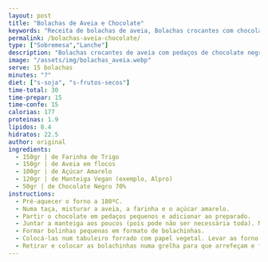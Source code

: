 ```yaml
---
layout: post
title: "Bolachas de Aveia e Chocolate"
keywords: "Receita de bolachas de aveia, Bolachas crocantes com chocolate, Como fazer bolachas veganas, Bolachas caseiras sem soja, Sobremesa fácil com aveia, Bolachas de aveia, Bolachas veganas, Receita com chocolate negro, Sobremesa caseira, Lanche saudável, Receita fácil de bolachas de aveia com chocolate, Como fazer bolachas crocantes veganas em casa, Bolachas caseiras sem soja e sem frutos secos, Lanche saudável com aveia e chocolate, Bolachas veganas de aveia com pedaços de chocolate negro, Sobremesa rápida com ingredientes simples, Receita económica de bolachas para lanche, Bolachas crocantes e saudáveis, Manteiga vegan em receitas doces, Aveia em sobremesas caseiras, Receita sem lactose, Snack prático e vegano, Bolachas sem ovos e sem leite, Pedaços de chocolate negro em receitas, Sobremesas rápidas para o dia-a-dia, Lanche vegano fácil, Como assar bolachas perfeitas"
permalink: /bolachas-aveia-chocolate/
type: ["Sobremesa","Lanche"]
description: "Bolachas crocantes de aveia com pedaços de chocolate negro"
image: "/assets/img/bolachas_aveia.webp"
serve: 15 bolachas
minutes: "?"
diet: ["s-soja", "s-frutos-secos"]
time-total: 30
time-prepar: 15
time-confe: 15
calorias: 177
proteinas: 1.9
lipidos: 8.4
hidratos: 22.5
author: original
ingredients:
  - 150gr | de Farinha de Trigo
  - 150gr | de Aveia em flocos
  - 100gr | de Açúcar Amarelo
  - 120gr | de Manteiga Vegan (exemplo, Alpro)
  - 50gr | de Chocolate Negro 70%
instructions:
  - Pré-aquecer o forno a 180ºC.
  - Numa taça, misturar a aveia, a farinha e o açúcar amarelo.
  - Partir o chocolate em pedaços pequenos e adicionar ao preparado.
  - Juntar a manteiga aos poucos (pois pode não ser necessária toda). Misturar até conseguir obter uma bola.
  - Formar bolinhas pequenas em formato de bolachinhas.
  - Colocá-las num tabuleiro forrado com papel vegetal. Levar ao forno a 180º durante cerca de 15 minutos (dependendo do forno).
  - Retirar e colocar as bolachinhas numa grelha para que arrefeçam e fiquem crocantes.
---
```

